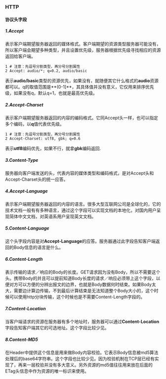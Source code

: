 ### HTTP

#### 协议头字段

##### 1.Accept

表示客户端期望服务器返回的媒体格式。客户端期望的资源类型服务器可能没有，所以客户端会期望多种类型，并且设置优先级，服务器根据优先级寻找相应的资源返回给客户端。

```
1 # 注意：先逗号分割类型，再分号分割属性
2 Accept: audio/*; q=0.2, audio/basic
```

表示**audio/basic**类型的资源优先，如果没有，就随便其它什么格式的**audio**资源都可以。q的取值范围是**(0-1]**，其具体值并没有意义，它仅用来排序优先级，如果没有q，默认q=1，也就是最高优先级。

##### 2.Accept-Charset

表示客户端期望服务器返回的内容的编码格式。它同Accept头一样，也可以指定多个编码，以**q**值代表优先级。

```
1 # 注意：先逗号分割类型，再分号分割属性
2 Accept-Charset: utf8, gbk; q=0.6
```

表示**utf8**编码优先，如果不行，就拿**gbk**编码返回.

##### 3.Content-Type

服务器向客户端发送的头，代表内容的媒体类型和编码格式，是对Accept头和Accept-Charset头的统一应答。

##### 4.Accept-Language

表示客户端期望服务器返回的内容的语言。很多大型互联网公司是全球化的，它的技术文档一般有有多种语言，通过这个字段可以实现文档的本地化，对国内用户呈现简体中文文档，对英语系用户呈现英文文档。

##### 5.Content-Language

这个头字段内容是对**Accept-Language**的应答。服务器通过此字段告知客户端返回的Body信息的语言是什么。

##### 6.Content-Length

表示传输的请求／响应的Body的长度。GET请求因为没有Body，所以不需要这个头。携带Body的并且可以提前知道Body长度的请求／响应必须带上这个字段，以便对方可以方便的分辨出报文的边界，也就是Body数据何时结束。如果Body太大，需要边计算边传输，不到最后计算结束是无法知道整个Body大小的，这个时候可以使用http分块传输，这个时候也是不需要Content-Length字段的。

##### 7.Content-Location

当客户端请求的资源在服务器有多个地址时，服务器可以通过**Content-Location**字段告知客户端其它的可选地址。这个字段比较少见。

##### 8.Content-MD5

在Header中提供这个信息是用来做Body内容校验。它表示Body信息被md5算法处理后的base64字符串。这个字段也比较少见。因为校验机制在TCP层已经有实现了，再来一层校验并没有多大意义。另外资源的md5值往往用来放在后面的ETag头信息中作为资源的唯一标识来使用。